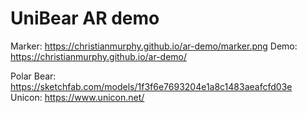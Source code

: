 # UniBear AR demo

Marker: https://christianmurphy.github.io/ar-demo/marker.png
Demo: https://christianmurphy.github.io/ar-demo/

Polar Bear: https://sketchfab.com/models/1f3f6e7693204e1a8c1483aeafcfd03e
Unicon: https://www.unicon.net/
